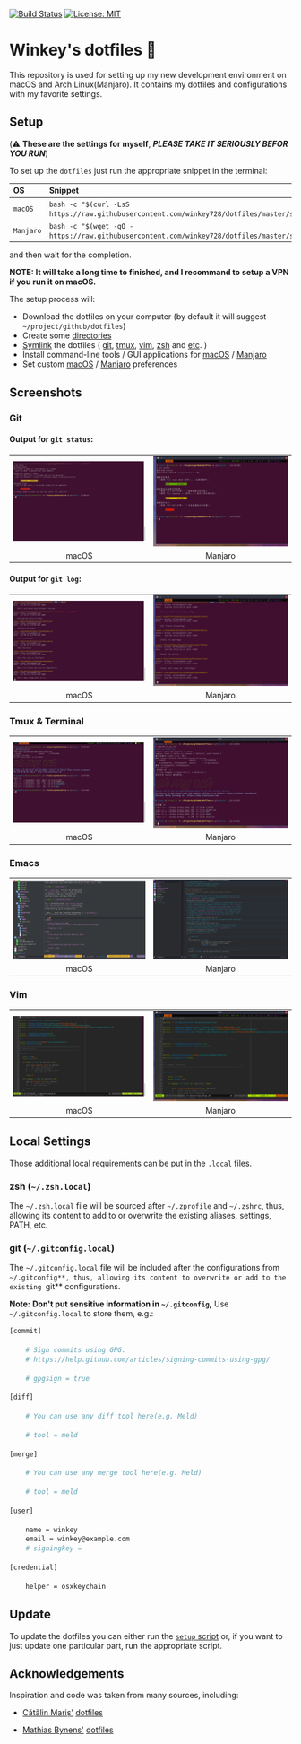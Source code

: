 [![Build Status](https://travis-ci.org/winkey728/dotfiles.svg?branch=master)](https://travis-ci.org/winkey728/dotfiles)
[![License: MIT](https://img.shields.io/badge/License-MIT-yellow.svg)](https://opensource.org/licenses/MIT)

# Winkey's dotfiles :wrench:
This repository is used for setting up my new development environment on macOS and Arch Linux(Manjaro). It contains my dotfiles and configurations with my favorite settings.

## Setup
(:warning: __These are the settings for myself__, *__PLEASE TAKE IT SERIOUSLY BEFOR YOU RUN__*)

To set up the `dotfiles` just run the appropriate snippet in the
terminal:

| OS | Snippet |
|:---|:---|
| `macOS` | `bash -c "$(curl -LsS https://raw.githubusercontent.com/winkey728/dotfiles/master/src/bootstrap/setup.sh)"` |
| `Manjaro`     | `bash -c "$(wget -qO - https://raw.githubusercontent.com/winkey728/dotfiles/master/src/bootstrap/setup.sh)"` |

and then wait for the completion.

**NOTE: It will take a long time to finished, and I recommand to setup a VPN if you run it on macOS.**

The setup process will:

* Download the dotfiles on your computer (by default it will suggest `~/project/github/dotfiles`)
* Create some [directories](src/bootstrap/directories.sh)
* [Symlink](src/bootstrap/symbol_link.sh) the dotfiles (
  [git](src/symlinks/git),
  [tmux](src/symlinks/tmux),
  [vim](src/symlinks/vim),
  [zsh](src/symlinks/zsh)
  and [etc](src/symlinks/git).
)
* Install command-line tools / GUI applications for
  [macOS](src/installations/macos) /
  [Manjaro](src/installations/macos/manjaro)
* Set custom
  [macOS](src/preferences/macos) /
  [Manjaro](src/preferences/manjaro)
preferences

## Screenshots

### Git

#### Output for `git status`:

<table>
    <tbody>
        <tr>
            <td>
                <img src="https://raw.githubusercontent.com/winkey728/dotfiles/master/screenshots/git-status-output-macos.png" alt="Output for git status on macOS" width="100%">
            </td>
            <td>
                <img src="https://raw.githubusercontent.com/winkey728/dotfiles/master/screenshots/git-status-output-manjaro.png" alt="Output for git status on Manjaro" width="100%">
            </td>
        </tr>
        <tr align="center">
            <td>macOS</td>
            <td>Manjaro</td>
        </td>
    </tbody>
</table>

#### Output for `git log`:

<table>
    <tbody>
        <tr>
            <td>
                <img src="https://raw.githubusercontent.com/winkey728/dotfiles/master/screenshots/git-log-output-macos.png" alt="Output for git status on macOS" width="100%">
            </td>
            <td>
                <img src="https://raw.githubusercontent.com/winkey728/dotfiles/master/screenshots/git-log-output-manjaro.png" alt="Output for git status on Manjaro" width="100%">
            </td>
        </tr>
        <tr align="center">
            <td>macOS</td>
            <td>Manjaro</td>
        </td>
    </tbody>
</table>

### Tmux & Terminal

<table>
    <tbody>
        <tr>
            <td>
                <img src="https://raw.githubusercontent.com/winkey728/dotfiles/master/screenshots/tmux-terminal-macos.png" alt="Output for git status on macOS" width="100%">
            </td>
            <td>
                <img src="https://raw.githubusercontent.com/winkey728/dotfiles/master/screenshots/tmux-terminal-manjaro.png" alt="Output for git status on Manjaro" width="100%">
            </td>
        </tr>
        <tr align="center">
            <td>macOS</td>
            <td>Manjaro</td>
        </td>
    </tbody>
</table>

### Emacs

<table>
    <tbody>
        <tr>
            <td>
                <img src="https://raw.githubusercontent.com/winkey728/dotfiles/master/screenshots/emacs-macos.png" alt="Output for git status on macOS" width="100%">
            </td>
            <td>
                <img src="https://raw.githubusercontent.com/winkey728/dotfiles/master/screenshots/emacs-manjaro.png" alt="Output for git status on Manjaro" width="100%">
            </td>
        </tr>
        <tr align="center">
            <td>macOS</td>
            <td>Manjaro</td>
        </td>
    </tbody>
</table>

### Vim

<table>
    <tbody>
        <tr>
            <td>
                <img src="https://raw.githubusercontent.com/winkey728/dotfiles/master/screenshots/vim-macos.png" alt="Output for git status on macOS" width="100%">
            </td>
            <td>
                <img src="https://raw.githubusercontent.com/winkey728/dotfiles/master/screenshots/vim-manjaro.png" alt="Output for git status on Manjaro" width="100%">
            </td>
        </tr>
        <tr align="center">
            <td>macOS</td>
            <td>Manjaro</td>
        </td>
    </tbody>
</table>

## Local Settings

Those additional local requirements can be put in the `.local` files.

### zsh (`~/.zsh.local`)

The `~/.zsh.local` file will be sourced after
`~/.zprofile` and `~/.zshrc`, thus, allowing
its content to add to or overwrite the
existing aliases, settings, PATH, etc.

### git (`~/.gitconfig.local`)

The `~/.gitconfig.local` file will be included
after the configurations from `~/.gitconfig**,
thus, allowing its content to overwrite or add
to the existing `git** configurations.

__Note:__ __Don't put sensitive information in `~/.gitconfig`,__
Use `~/.gitconfig.local` to store them, e.g.:

```bash
[commit]

    # Sign commits using GPG.
    # https://help.github.com/articles/signing-commits-using-gpg/

    # gpgsign = true

[diff]

    # You can use any diff tool here(e.g. Meld)

    # tool = meld

[merge]

    # You can use any merge tool here(e.g. Meld)

    # tool = meld

[user]

    name = winkey
    email = winkey@example.com
    # signingkey =

[credential]

    helper = osxkeychain
```

## Update

To update the dotfiles you can either run the [`setup`
script](src/bootstrap/setup.sh) or, if you want to just
update one particular part, run the appropriate script.


## Acknowledgements

Inspiration and code was taken from many sources, including:

* [Cătălin Mariș'](https://github.com/alrra)
  [dotfiles](https://github.com/alrra/dotfiles)

* [Mathias Bynens'](https://github.com/mathiasbynens)
  [dotfiles](https://github.com/mathiasbynens/dotfiles)
